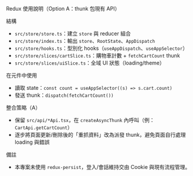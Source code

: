 Redux 使用說明（Option A：thunk 包現有 API）

結構
- `src/store/store.ts`：建立 `store` 與 reducer 組合
- `src/store/index.ts`：輸出 `store`、`RootState`、`AppDispatch`
- `src/store/hooks.ts`：型別化 hooks（`useAppDispatch`、`useAppSelector`）
- `src/store/slices/cartSlice.ts`：購物車計數 + `fetchCartCount` thunk
- `src/store/slices/uiSlice.ts`：全域 UI 狀態（loading/theme）

在元件中使用
- 讀取 state：`const count = useAppSelector((s) => s.cart.count)`
- 發送 thunk：`dispatch(fetchCartCount())`

整合策略（A）
- 保留 `src/api/*Api.tsx`，在 `createAsyncThunk` 內呼叫（例：`CartApi.getCartCount`）
- 逐步將頁面更新/刪除後的「重抓資料」改為派發 thunk，避免頁面自行處理 loading 與錯誤

備註
- 本專案未使用 `redux-persist`，登入/會話維持交由 Cookie 與現有流程管理。
